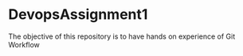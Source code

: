 # DevopsAssignment1
The objective of this repository is to have hands on experience of Git Workflow

